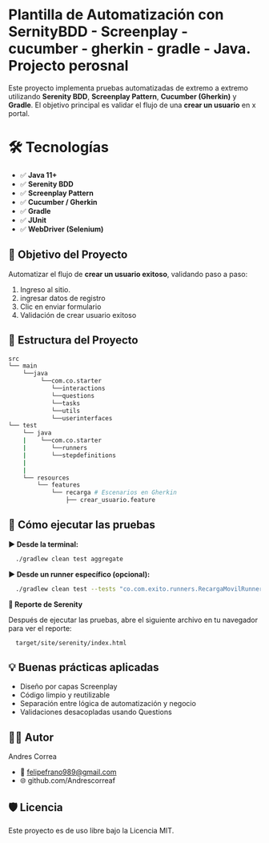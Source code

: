# Plantilla de Automatización con SernityBDD - Screenplay - cucumber - gherkin - gradle - Java. Projecto perosnal
Este proyecto implementa pruebas automatizadas de extremo a extremo utilizando **Serenity BDD**, **Screenplay Pattern**, **Cucumber (Gherkin)** y **Gradle**. El objetivo principal es validar el flujo de una **crear un usuario** en x portal.

#  🛠 Tecnologías
- ✅ **Java 11+**
- ✅ **Serenity BDD**
- ✅ **Screenplay Pattern**
- ✅ **Cucumber / Gherkin**
- ✅ **Gradle**
- ✅ **JUnit**
- ✅ **WebDriver (Selenium)**

## 🎯 Objetivo del Proyecto
Automatizar el flujo de  **crear un usuario exitoso**, validando paso a paso:

1. Ingreso al sitio.
2. ingresar datos de registro
3. Clic en enviar formulario
4. Validación de crear usuario exitoso


## 📁 Estructura del Proyecto
```bash
src
└── main
    └──java
         └──com.co.starter
            └──interactions
            └──questions
            └──tasks
            └──utils
            └──userinterfaces   
└── test
    └── java
    |    └──com.co.starter
    |       └──runners
    |       └──stepdefinitions
    |    
    |                   
    └── resources
        └── features
            └── recarga # Escenarios en Gherkin
                ├── crear_usuario.feature

```
## 🧪 Cómo ejecutar las pruebas
**▶️ Desde la terminal:**
``` bash
  ./gradlew clean test aggregate
```

**▶️ Desde un runner específico (opcional):**
``` bash
  ./gradlew clean test --tests "co.com.exito.runners.RecargaMovilRunner"
```
**📄 Reporte de Serenity**

Después de ejecutar las pruebas, abre el siguiente archivo en tu navegador para ver el reporte:

``` 
  target/site/serenity/index.html
```

## 💡 Buenas prácticas aplicadas

* Diseño por capas Screenplay
* Código limpio y reutilizable
* Separación entre lógica de automatización y negocio
* Validaciones desacopladas usando Questions

## 🧑‍💻 Autor
Andres Correa

* 📧 felipefrano989@gmail.com
* 🌐 github.com/Andrescorreaf

## 🛡 Licencia

Este proyecto es de uso libre bajo la Licencia MIT.